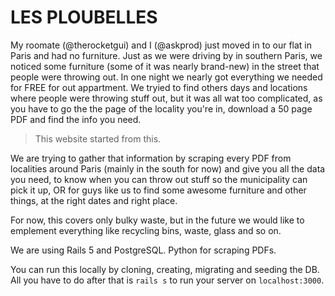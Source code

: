 # LES PLOUBELLES

My roomate (@therocketgui) and I (@askprod) just moved in to our flat in Paris and had no furniture. Just as we were driving by in southern Paris, we noticed some furniture (some of it was nearly brand-new) in the street that people were throwing out. In one night we nearly got everything we needed for FREE for out appartment.
We tryied to find others days and locations where people were throwing stuff out, but it was all wat too complicated, as you have to go the the page of the locality you're in, download a 50 page PDF and find the info you need.

> This website started from this.

We are trying to gather that information by scraping every PDF from localities around Paris (mainly in the south for now) and give you all the data you need, to know when you can throw out stuff so the municipality can pick it up, OR for guys like us to find some awesome furniture and other things, at the right dates and right place.

For now, this covers only bulky waste, but in the future we would like to emplement everything like recycling bins, waste, glass and so on.

We are using Rails 5 and PostgreSQL. Python for scraping PDFs.

You can run this locally by cloning, creating, migrating and seeding the DB. All you have to do after that is `rails s` to run your server on `localhost:3000`.

